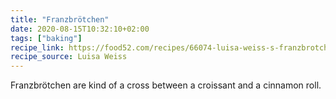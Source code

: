 ```yaml
---
title: "Franzbrötchen"
date: 2020-08-15T10:32:10+02:00
tags: ["baking"]
recipe_link: https://food52.com/recipes/66074-luisa-weiss-s-franzbrotchen-cinnamon-sugar-buns
recipe_source: Luisa Weiss
---
```


Franzbrötchen are kind of a cross between a croissant and a cinnamon roll. 
